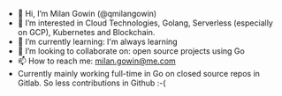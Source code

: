 - 👋 Hi, I’m Milan Gowin (@qmilangowin)
- 👀 I’m interested in Cloud Technologies, Golang, Serverless (especially on GCP), Kubernetes and Blockchain.
- 🌱 I’m currently learning: I'm always learning
- 💞️ I’m looking to collaborate on: open source projects using Go
- 📫 How to reach me: milan.gowin@me.com
- Currently mainly working full-time in Go on closed source repos in Gitlab. So less contributions in Github :-(

<!---
qmilangowin/qmilangowin is a ✨ special ✨ repository because its `README.md` (this file) appears on your GitHub profile.
You can click the Preview link to take a look at your changes.
--->
